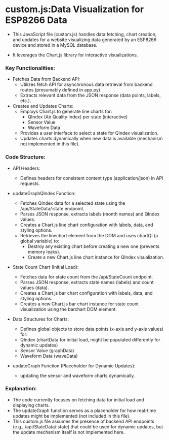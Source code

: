 # custom.js:Data Visualization for ESP8266 Data

-  This JavaScript file (custom.js) handles data fetching, chart creation, and updates for a website visualizing data generated by an ESP8266 device and stored in a MySQL database.

- It leverages the Chart.js library for interactive visualizations.

### Key Functionalities:

- Fetches Data from Backend API:
    - Utilizes fetch API for asynchronous data retrieval from backend routes (presumably defined in app.py).
    - Extracts relevant data from the JSON response (data points, labels, etc.).
- Creates and Updates Charts:
    - Employs Chart.js to generate line charts for:
        - QIndex (Air Quality Index) per state (interactive)
        - Sensor Value
        - Waveform Data
    - Provides a user interface to select a state for QIndex visualization.
    - Updates charts dynamically when new data is available (mechanism not implemented in this file).

### Code Structure:
- API Headers:
    - Defines headers for consistent content type (application/json) in API requests.

- updateGraphQIndex Function:
    - Fetches QIndex data for a selected state using the /api/StateData/:state endpoint.
    - Parses JSON response, extracts labels (month names) and QIndex values.
    - Creates a Chart.js line chart configuration with labels, data, and styling options.
    - Retrieves the linechart element from the DOM and uses chartQI (a global variable) to:
        - Destroy any existing chart before creating a new one (prevents memory leaks).
        - Create a new Chart.js line chart instance for QIndex visualization.

- State Count Chart (Initial Load):
    - Fetches data for state count from the /api/StateCount endpoint.
    - Parses JSON response, extracts state names (labels) and count values (data).
    - Creates a Chart.js bar chart configuration with labels, data, and styling options.
    - Creates a new Chart.js bar chart instance for state count visualization using the barchart DOM element.

- Data Structures for Charts:
    - Defines global objects to store data points (x-axis and y-axis values) for:
    - QIndex (chartData for initial load, might be populated differently for dynamic updates)
    - Sensor Value (graphData)
    - Waveform Data (waveData)

- updateGraph Function (Placeholder for Dynamic Updates):
    -  updating the sensor and waveform charts dynamically.

### Explanation:

- The code currently focuses on fetching data for initial load and displaying charts.
- The updateGraph function serves as a placeholder for how real-time updates might be implemented (not included in this file).
- This custom.js file assumes the presence of backend API endpoints (e.g., /api/StateData/:state) that could be used for dynamic updates, but the update mechanism itself is not implemented here.

